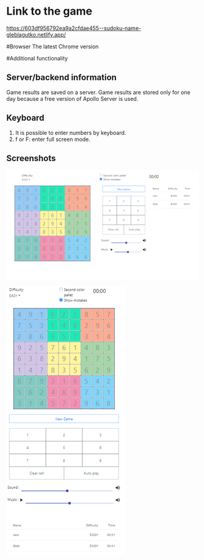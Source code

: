 # Link to the game

https://603df956792ea9a2cfdae455--sudoku-name-gleblagutko.netlify.app/

#Browser
The latest Chrome version

#Additional functionality
## Server/backend information
Game results are saved on a server. Game results are stored only for one day 
because a free version of Apollo Server is used.

## Keyboard
1. It is possible to enter numbers by keyboard.
2. f or F: enter full screen mode.

## Screenshots

![image](./assets/images/main.png)


![image](./assets/images/responsive.png)



